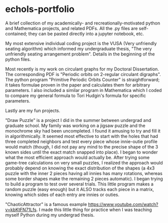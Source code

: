 # echols-portfolio
A brief collection of my academically- and recreationally-motivated python and Mathematica projects, and related PDFs. All the .py files are self-contained; they can be pasted directly into a jupyter notebook, etc.

My most extensive individual coding project is the VUSA (Very unfriendly seating algorithm) which informed my undergraduate thesis, "The very unfriendly seating arrangement problem". Details in the beginning of the python files.

Most recently is my work on circulant graphs for my Doctoral Dissertation. The corresponding PDF is "Periodic orbits on 2-regular circulant digraphs". The python program "Primitive Periodic Orbits Counter" is straightforward; it takes formulae proven in the paper and calculates them for arbitrary parameters. I also included a similar program in Mathematica which I coded to compare my general formula to Tori Hudgin's formula for specific parameters.

Lastly are my fun projects. 

"Draw Puzzle" is a project I did in the summer between undergrad and graduate school. My family was working on a jigsaw puzzle and the monochrome sky had been uncompleted. I found it amusing to try and fill it in algorithmically. It seemed most effective to start with the holes that had three completed neighbors and test every piece whose innie-outie profile would match (though, I did not pay any mind to the precise shape of the 3 known sides until the exact match snapped into place). I began to wonder what the most efficient approach would actually be. After trying some game-tree calculations on very small puzzles, I realized the approach would probably depend on knowing the exact distribution of the shapes (a 4x3 puzzle with the inner 2 pieces having all innies has many rotations, whereas some border shapes make the remaining 2 pieces automatic). I began trying to build a program to test over several trials. This little program makes a random puzzle (easy enough) but it ALSO tracks each piece in a matrix, knowing which sides of each entry are innies or outies. 

"ChaoticAttractor" is a famous example https://www.youtube.com/watch?v=kbKtFN71Lfs. I made this little thing for practice when I was teaching myself Python during my undergrad thesis.
